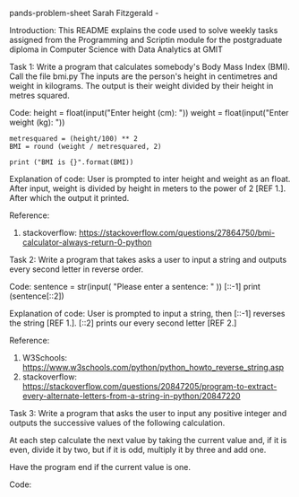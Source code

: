 pands-problem-sheet
Sarah Fitzgerald - 

Introduction:
This README explains the code used to solve weekly tasks assigned from the Programming and Scriptin module for the postgraduate diploma in Computer Science with Data Analytics at GMIT

Task 1:
Write a program that calculates somebody's Body Mass Index (BMI). Call the file bmi.py
    The inputs are the person's height in centimetres and weight in kilograms.
    The output  is their weight divided by their height in metres squared.

Code:
    height = float(input("Enter height (cm): "))
    weight = float(input("Enter weight (kg): "))

    metresquared = (height/100) ** 2
    BMI = round (weight / metresquared, 2)

    print ("BMI is {}".format(BMI))

Explanation of code:
User is prompted to inter height and weight as an float. After input, weight is divided by height in meters to the power of 2 [REF 1.]. After which the output it printed. 

Reference:
1. stackoverflow: https://stackoverflow.com/questions/27864750/bmi-calculator-always-return-0-python

Task 2:
Write a program that takes asks a user to input a string and outputs every second letter in reverse order.

Code:
    sentence = str(input( "Please enter a sentence: " )) [::-1] 
    print (sentence[::2]) 

Explanation of code:
User is prompted to input a string, then [::-1] reverses the string [REF 1.]. [::2] prints our every second letter [REF 2.]

Reference:
1. W3Schools: https://www.w3schools.com/python/python_howto_reverse_string.asp
2. stackoverflow: https://stackoverflow.com/questions/20847205/program-to-extract-every-alternate-letters-from-a-string-in-python/20847220

Task 3:
Write a program that asks the user to input any positive integer and outputs the successive values of the following calculation.

At each step calculate the next value by taking the current value and, if it is even, divide it by two, but if it is odd, multiply it by three and add one.

Have the program end if the current value is one.

Code:
